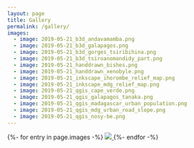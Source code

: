 ```yaml
---
layout: page
title: Gallery
permalink: /gallery/
images:
  - image: 2019-05-21_b3d_andavamamba.png
  - image: 2019-05-21_b3d_galapagos.png
  - image: 2019-05-21_b3d_gorges_tsiribihina.png
  - image: 2019-05-21_b3d_tsiroanomandidy_part.png
  - image: 2019-05-21_handdrawn_bishes.png
  - image: 2019-05-21_handdrawn_xenobyle.png
  - image: 2019-05-21_inkscape_ihorombe_relief_map.png
  - image: 2019-05-21_inkscape_mdg_relief_map.png
  - image: 2019-05-21_qgis_cape_verde.png
  - image: 2019-05-21_qgis_galapagos_tanaka.png
  - image: 2019-05-21_qgis_madagascar_urban_population.png
  - image: 2019-05-21_qgis_mdg_urban_road_slope.png
  - image: 2019-05-21_qgis_nosy-be.png
---
```

<div id="imggallery" >
{%- for entry in page.images -%}
  <a href="/Images/{{ entry.image }}">
    <img src="/Images/thumb/{{ entry.image }}">
  </a>   
{%- endfor -%}
</div>